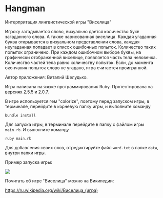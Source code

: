 # Hangman
Интерпритация лингвистической игры "Виселица"

Игроку загадывается слово, визуально дается количество букв загаданного слова. А также нарисованная виселица.
Каждая угаданная буква открывается в визуальном представлении слова, каждая неугаданная попадает в список ошибочных попыток.
Количество таких попыток ограничено. При каждом ошибочном выборе буквы, на графически отображенной виселице, появляется
часть тела человечка. Количество частей тела равно количеству попыток. Если, до момента окончания попыток слово не угадано,
игра считается проигранной.

Автор приложения: Виталий Шелудько.

Игра написана на языке программирования Ruby.
Протестирована на версиях 2.5.5 и 2.0.7.

В игре используется гем "colorize", поэтому перед запуском игры, в терминале, перейдите
в корневую папку игры, и выполните команду

```bundle install```

Для запуска игры, в терминале перейдите в папку с файлом игры ```main.rb```. И выполните команду

```ruby main.rb```

Для добавления своих слов, отредактируйте файл ```word.txt``` в папке ```data```, внутри папки игры.

Пример запуска игры:

<a href="https://asciinema.org/a/JU7QnrcGj7GTYEtdSIYnzMz4C" target="_blank"><img src="https://asciinema.org/a/JU7QnrcGj7GTYEtdSIYnzMz4C.svg" /></a>

Почитать об игре "Виселица" можно на Википедии:

https://ru.wikipedia.org/wiki/Виселица_(игра)
